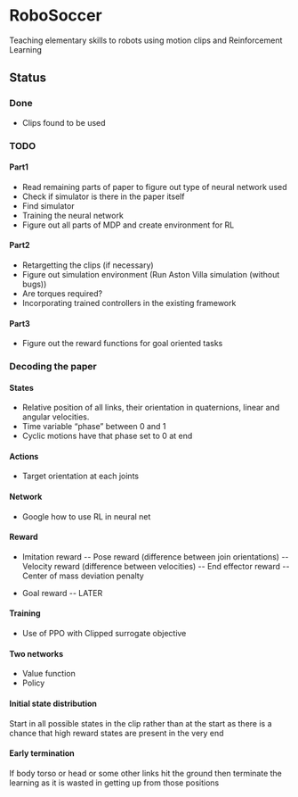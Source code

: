 # RoboSoccer
Teaching elementary skills to robots using motion clips and Reinforcement Learning

## Status

### Done
- Clips found to be used

### TODO

#### Part1
- Read remaining parts of paper to figure out type of neural network used
- Check if simulator is there in the paper itself 
- Find simulator
- Training the neural network
- Figure out all parts of MDP and create environment for RL

#### Part2
- Retargetting the clips (if necessary) 
- Figure out simulation environment (Run Aston Villa simulation (without bugs))
- Are torques required?
- Incorporating trained controllers in the existing framework

#### Part3
- Figure out the reward functions for goal oriented tasks

### Decoding the paper

#### States
- Relative position of all links, their orientation in quaternions, linear and angular velocities.
- Time variable “phase” between 0 and 1
- Cyclic motions have that phase set to 0 at end

#### Actions
- Target orientation at each joints

#### Network
- Google how to use RL in neural net

#### Reward

- Imitation reward
-- Pose reward (difference between join orientations)
-- Velocity reward (difference between velocities)
-- End effector reward
-- Center of mass deviation penalty 

- Goal reward
-- LATER

#### Training
- Use of PPO with Clipped surrogate objective

#### Two networks 
- Value function
- Policy

#### Initial state distribution
Start in all possible states in the clip rather than at the start as there is a chance that high reward states are present in the very end

#### Early termination
If body torso  or head or some other links hit the ground then terminate the learning as it is wasted in getting up from those positions
